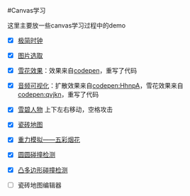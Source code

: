 #Canvas学习

这里主要放一些canvas学习过程中的demo

- [x] [极简时钟](http://lingyucoder.github.io/learn-canvas/clock/clock.html)

- [x] [图片选取](http://lingyucoder.github.io/learn-canvas/imagePicker/imagePicker.html)

- [x] [雪花效果](http://lingyucoder.github.io/learn-canvas/snow/snow.html)：效果来自[codepen](http://codepen.io/john052/pen/CwzGu)，重写了代码

- [x] [音频可视化](http://lingyucoder.github.io/learn-canvas/audioVisualiser/audioVisualiser.html)：扩散效果来自[codepen:HhnpA](http://codepen.io/thepheer/pen/HhnpA)，雪花效果来自[codepen:qvjkn](http://codepen.io/loktar00/pen/qvjkn)，重写了代码

- [x] [雪碧人物](http://lingyucoder.github.io/learn-canvas/sprites/sprites.html) 上下左右移动，空格攻击

- [x] [瓷砖地图](http://lingyucoder.github.io/learn-canvas/tilemap/tilemap.html)

- [x] [重力模拟——五彩烟花](http://lingyucoder.github.io/learn-canvas/gravity/gravity.html)

- [x] [圆圆碰撞检测](http://lingyucoder.github.io/learn-canvas/collision/collisionCircle.html)

- [x] [凸多边形碰撞检测](http://lingyucoder.github.io/learn-canvas/collision/collisionCircle.html)

- [ ] 瓷砖地图编辑器
